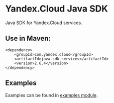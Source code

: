 # Yandex.Cloud Java SDK

Java SDK for Yandex.Cloud services.

## Use in Maven:
```
<dependency>
    <groupId>com.yandex.cloud</groupId>
    <artifactId>java-sdk-services</artifactId>
    <version>2.6.4</version>
</dependency>
```

## Examples

Examples can be found in [examples module](java-sdk-examples).
